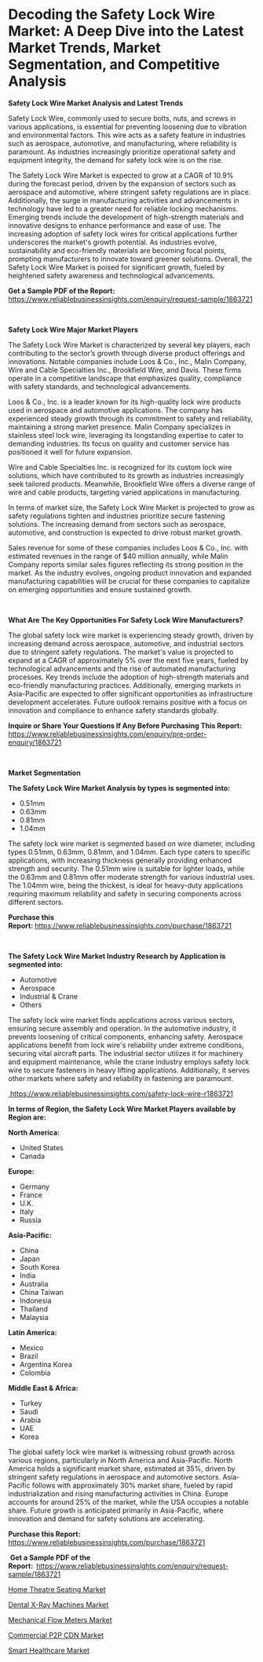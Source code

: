 <p><h1>Decoding the Safety Lock Wire Market: A Deep Dive into the Latest Market Trends, Market Segmentation, and Competitive Analysis</h1></p><p><strong>Safety Lock Wire Market Analysis and Latest Trends</strong></p>
<p><p>Safety Lock Wire, commonly used to secure bolts, nuts, and screws in various applications, is essential for preventing loosening due to vibration and environmental factors. This wire acts as a safety feature in industries such as aerospace, automotive, and manufacturing, where reliability is paramount. As industries increasingly prioritize operational safety and equipment integrity, the demand for safety lock wire is on the rise.</p><p>The Safety Lock Wire Market is expected to grow at a CAGR of 10.9% during the forecast period, driven by the expansion of sectors such as aerospace and automotive, where stringent safety regulations are in place. Additionally, the surge in manufacturing activities and advancements in technology have led to a greater need for reliable locking mechanisms. Emerging trends include the development of high-strength materials and innovative designs to enhance performance and ease of use. The increasing adoption of safety lock wires for critical applications further underscores the market's growth potential. As industries evolve, sustainability and eco-friendly materials are becoming focal points, prompting manufacturers to innovate toward greener solutions. Overall, the Safety Lock Wire Market is poised for significant growth, fueled by heightened safety awareness and technological advancements.</p></p>
<p><strong>Get a Sample PDF of the Report:&nbsp;</strong> <a href="https://www.reliablebusinessinsights.com/enquiry/request-sample/1863721?utm_campaign=1094&utm_medium=2&utm_source=Github&utm_content=ia&utm_term=21102024&utm_id=safety-lock-wire">https://www.reliablebusinessinsights.com/enquiry/request-sample/1863721</a></p>
<p>&nbsp;</p>
<p><strong>Safety Lock Wire Major Market Players</strong></p>
<p><p>The Safety Lock Wire Market is characterized by several key players, each contributing to the sector’s growth through diverse product offerings and innovations. Notable companies include Loos & Co., Inc., Malin Company, Wire and Cable Specialties Inc., Brookfield Wire, and Davis. These firms operate in a competitive landscape that emphasizes quality, compliance with safety standards, and technological advancements.</p><p>Loos & Co., Inc. is a leader known for its high-quality lock wire products used in aerospace and automotive applications. The company has experienced steady growth through its commitment to safety and reliability, maintaining a strong market presence. Malin Company specializes in stainless steel lock wire, leveraging its longstanding expertise to cater to demanding industries. Its focus on quality and customer service has positioned it well for future expansion.</p><p>Wire and Cable Specialties Inc. is recognized for its custom lock wire solutions, which have contributed to its growth as industries increasingly seek tailored products. Meanwhile, Brookfield Wire offers a diverse range of wire and cable products, targeting varied applications in manufacturing.</p><p>In terms of market size, the Safety Lock Wire Market is projected to grow as safety regulations tighten and industries prioritize secure fastening solutions. The increasing demand from sectors such as aerospace, automotive, and construction is expected to drive robust market growth.</p><p>Sales revenue for some of these companies includes Loos & Co., Inc. with estimated revenues in the range of $40 million annually, while Malin Company reports similar sales figures reflecting its strong position in the market. As the industry evolves, ongoing product innovation and expanded manufacturing capabilities will be crucial for these companies to capitalize on emerging opportunities and ensure sustained growth.</p></p>
<p>&nbsp;</p>
<p><strong>What Are The Key Opportunities For Safety Lock Wire Manufacturers?</strong></p>
<p><p>The global safety lock wire market is experiencing steady growth, driven by increasing demand across aerospace, automotive, and industrial sectors due to stringent safety regulations. The market's value is projected to expand at a CAGR of approximately 5% over the next five years, fueled by technological advancements and the rise of automated manufacturing processes. Key trends include the adoption of high-strength materials and eco-friendly manufacturing practices. Additionally, emerging markets in Asia-Pacific are expected to offer significant opportunities as infrastructure development accelerates. Future outlook remains positive with a focus on innovation and compliance to enhance safety standards globally.</p></p>
<p><strong>Inquire or Share Your Questions If Any Before Purchasing This Report:</strong> <a href="https://www.reliablebusinessinsights.com/enquiry/pre-order-enquiry/1863721?utm_campaign=1094&utm_medium=2&utm_source=Github&utm_content=ia&utm_term=21102024&utm_id=safety-lock-wire">https://www.reliablebusinessinsights.com/enquiry/pre-order-enquiry/1863721</a></p>
<p>&nbsp;</p>
<p><strong>Market Segmentation</strong></p>
<p><strong>The Safety Lock Wire Market Analysis by types is segmented into:</strong></p>
<p><ul><li>0.51mm</li><li>0.63mm</li><li>0.81mm</li><li>1.04mm</li></ul></p>
<p><p>The safety lock wire market is segmented based on wire diameter, including types 0.51mm, 0.63mm, 0.81mm, and 1.04mm. Each type caters to specific applications, with increasing thickness generally providing enhanced strength and security. The 0.51mm wire is suitable for lighter loads, while the 0.63mm and 0.81mm offer moderate strength for various industrial uses. The 1.04mm wire, being the thickest, is ideal for heavy-duty applications requiring maximum reliability and safety in securing components across different sectors.</p></p>
<p><strong>Purchase this Report:&nbsp;</strong><a href="https://www.reliablebusinessinsights.com/purchase/1863721?utm_campaign=1094&utm_medium=2&utm_source=Github&utm_content=ia&utm_term=21102024&utm_id=safety-lock-wire">https://www.reliablebusinessinsights.com/purchase/1863721</a></p>
<p>&nbsp;</p>
<p><strong>The Safety Lock Wire Market Industry Research by Application is segmented into:</strong></p>
<p><ul><li>Automotive</li><li>Aerospace</li><li>Industrial & Crane</li><li>Others</li></ul></p>
<p><p>The safety lock wire market finds applications across various sectors, ensuring secure assembly and operation. In the automotive industry, it prevents loosening of critical components, enhancing safety. Aerospace applications benefit from lock wire's reliability under extreme conditions, securing vital aircraft parts. The industrial sector utilizes it for machinery and equipment maintenance, while the crane industry employs safety lock wire to secure fasteners in heavy lifting applications. Additionally, it serves other markets where safety and reliability in fastening are paramount.</p></p>
<p><a href="https://www.reliablebusinessinsights.com/safety-lock-wire-r1863721?utm_campaign=1094&utm_medium=2&utm_source=Github&utm_content=ia&utm_term=21102024&utm_id=safety-lock-wire">&nbsp;https://www.reliablebusinessinsights.com/safety-lock-wire-r1863721</a></p>
<p><strong>In terms of Region, the Safety Lock Wire Market Players available by Region are:</strong></p>
<p>
    <p> <strong> North America: </strong>
        <ul>
            <li>United States</li>
            <li>Canada</li>
        </ul>
        </p> 
    <p> <strong> Europe: </strong>
        <ul>
            <li>Germany</li>
            <li>France</li>
            <li>U.K.</li>
            <li>Italy</li>
            <li>Russia</li>
        </ul>
        </p> 
    <p> <strong> Asia-Pacific: </strong>
        <ul>
            <li>China</li>
            <li>Japan</li>
            <li>South Korea</li>
            <li>India</li>
            <li>Australia</li>
            <li>China Taiwan</li>
            <li>Indonesia</li>
            <li>Thailand</li>
            <li>Malaysia</li>
        </ul>
        </p> 
    <p> <strong> Latin America: </strong>
        <ul>
            <li>Mexico</li>
            <li>Brazil</li>
            <li>Argentina Korea</li>
            <li>Colombia</li>
        </ul>
        </p> 
    <p> <strong> Middle East & Africa: </strong>
        <ul>
            <li>Turkey</li>
            <li>Saudi</li>
            <li>Arabia</li>
            <li>UAE</li>
            <li>Korea</li>
        </ul>
    </p>
    </p>
<p><p>The global safety lock wire market is witnessing robust growth across various regions, particularly in North America and Asia-Pacific. North America holds a significant market share, estimated at 35%, driven by stringent safety regulations in aerospace and automotive sectors. Asia-Pacific follows with approximately 30% market share, fueled by rapid industrialization and rising manufacturing activities in China. Europe accounts for around 25% of the market, while the USA occupies a notable share. Future growth is anticipated primarily in Asia-Pacific, where innovation and demand for safety solutions are accelerating.</p></p>
<p><strong>Purchase this Report: </strong><a href="https://www.reliablebusinessinsights.com/purchase/1863721?utm_campaign=1094&utm_medium=2&utm_source=Github&utm_content=ia&utm_term=21102024&utm_id=safety-lock-wire">https://www.reliablebusinessinsights.com/purchase/1863721</a></p>
<p>&nbsp;<strong>Get a Sample PDF of the Report:&nbsp;&nbsp;</strong><a href="https://www.reliablebusinessinsights.com/enquiry/request-sample/1863721?utm_campaign=1094&utm_medium=2&utm_source=Github&utm_content=ia&utm_term=21102024&utm_id=safety-lock-wire">https://www.reliablebusinessinsights.com/enquiry/request-sample/1863721</a></p>
<p><strong></strong></p>
<p><p><a href="https://issuu.com/reportprime-2/docs/home-theatre-seating-market-size-20_c053255a530672?utm_campaign=1094&utm_medium=2&utm_source=Github&utm_content=ia&utm_term=21102024&utm_id=safety-lock-wire">Home Theatre Seating Market</a></p><p><a href="https://github.com/florjvdva/Market-Research-Report-List-1/blob/main/dental-x-ray-machines-market.md?utm_campaign=1094&utm_medium=2&utm_source=Github&utm_content=ia&utm_term=21102024&utm_id=safety-lock-wire">Dental X-Ray Machines Market</a></p><p><a href="https://issuu.com/reportprime-2/docs/mechanical-flow-meters-market-size-_a6c5d59f98ae5a?utm_campaign=1094&utm_medium=2&utm_source=Github&utm_content=ia&utm_term=21102024&utm_id=safety-lock-wire">Mechanical Flow Meters Market</a></p><p><a href="https://www.linkedin.com/pulse/consumer-behavior-shifts-commercial-p2p-cdn-market-demand-analysis-ks1ic?utm_campaign=1094&utm_medium=2&utm_source=Github&utm_content=ia&utm_term=21102024&utm_id=safety-lock-wire">Commercial P2P CDN Market</a></p><p><a href="https://www.linkedin.com/pulse/global-smart-healthcare-109-cagr-forecast-2024-2031-mileele-tliqc?utm_campaign=1094&utm_medium=2&utm_source=Github&utm_content=ia&utm_term=21102024&utm_id=safety-lock-wire">Smart Healthcare Market</a></p></p>